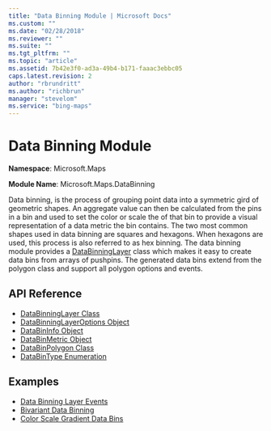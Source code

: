 ```yaml
---
title: "Data Binning Module | Microsoft Docs"
ms.custom: ""
ms.date: "02/28/2018"
ms.reviewer: ""
ms.suite: ""
ms.tgt_pltfrm: ""
ms.topic: "article"
ms.assetid: 7b42e3f0-ad3a-49b4-b171-faaac3ebbc05
caps.latest.revision: 2
author: "rbrundritt"
ms.author: "richbrun"
manager: "stevelom"
ms.service: "bing-maps"
---
```

# Data Binning Module
**Namespace**: Microsoft.Maps

**Module Name**: Microsoft.Maps.DataBinning

Data binning, is the process of grouping point data into a symmetric gird of geometric shapes. An aggregate value can then be calculated from the pins in a bin and used to set the color or scale the of that bin to provide a visual representation of a data metric the bin contains. The two most common shapes used in data binning are squares and hexagons. When hexagons are used, this process is also referred to as hex binning. The data binning module provides a [DataBinningLayer](databinninglayer-class.md) class which makes it easy to create data bins from arrays of pushpins. The generated data bins extend from the polygon class and support all polygon options and events.


## API Reference

* [DataBinningLayer Class](databinninglayer-class.md)
* [DataBinningLayerOptions Object](databinningoptions-object.md)
* [DataBinInfo Object](databininfo-object.md)
* [DataBinMetric Object](databinmetrics-object.md)
* [DataBinPolygon Class](databinpolygon-class.md)
* [DataBinType Enumeration](databintype-enumeration.md) 

## Examples

* [Data Binning Layer Events](../../map-control-concepts/data-binning-module-examples/data-binning-layer-events.md)
* [Bivariant Data Binning](../../map-control-concepts/data-binning-module-examples/bivariant-data-binning.md)
* [Color Scale Gradient Data Bins](../../map-control-concepts/data-binning-module-examples/color-scale-gradient-data-bins.md)
